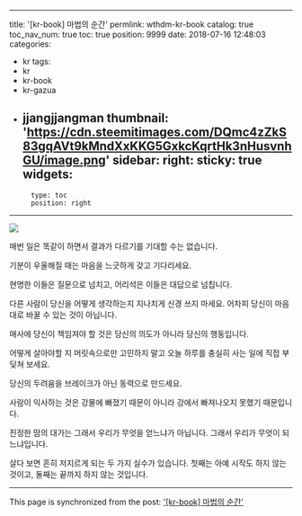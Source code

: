 
---
title: '[kr-book] 마법의 순간'
permlink: wthdm-kr-book
catalog: true
toc_nav_num: true
toc: true
position: 9999
date: 2018-07-16 12:48:03
categories:
- kr
tags:
- kr
- kr-book
- kr-gazua
- jjangjjangman
thumbnail: 'https://cdn.steemitimages.com/DQmc4zZkS83gqAVt9kMndXxKKG5GxkcKqrtHk3nHusvnhGU/image.png'
sidebar:
    right:
        sticky: true
widgets:
    -
        type: toc
        position: right
---


![](https://cdn.steemitimages.com/DQmc4zZkS83gqAVt9kMndXxKKG5GxkcKqrtHk3nHusvnhGU/image.png)

매번 일은 똑같이 하면서
결과가 다르기를 기대할 수는 없습니다.

기분이 우울해질 때는
마음을 느긋하게 갖고 기다리세요.

현명한 이들은 질문으로 넘치고,
어리석은 이들은 대답으로 넘칩니다.

다른 사람이 당신을 어떻게 생각하는지
지나치게 신경 쓰지 마세요.
어차피 당신이 마음대로 바꿀 수 있는 것이 아닙니다.

매사에 당신이 책임져야 할 것은
당신의 의도가 아니라 당신의 행동입니다.

어떻게 살아야할 지 머릿속으로만 고민하지 말고
오늘 하루를 충실히 사는 일에 
직접 부딪쳐 보세요.

당신의 두려움을 브레이크가 아닌 동력으로 만드세요.

사람이 익사하는 것은 
강물에 빠졌기 때문이 아니라
강에서 빠져나오지 못했기 때문입니다.

진정한 땀의 대가는
그래서 우리가 무엇을 얻느냐가 아닙니다.
그래서 우리가 무엇이 되느냐입니다.

살다 보면 흔히 저지르게 되는 두 가지 실수가 있습니다.
첫째는 아예 시작도 하지 않는 것이고,
둘째는 끝까지 하지 않는 것입니다.

- - -

This page is synchronized from the post: ['[kr-book] 마법의 순간'](https://steemit.com/@lucky2015/wthdm-kr-book)
